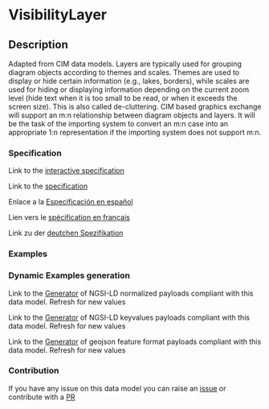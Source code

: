 # VisibilityLayer

## Description 

Adapted from CIM data models. Layers are typically used for grouping diagram objects according to themes and scales. Themes are used to display or hide certain information (e.g., lakes, borders), while scales are used for hiding or displaying information depending on the current zoom level (hide text when it is too small to be read, or when it exceeds the screen size). This is also called de-cluttering.  CIM based graphics exchange will support an m:n relationship between diagram objects and layers. It will be the task of the importing system to convert an m:n case into an appropriate 1:n representation if the importing system does not support m:n.
### Specification

Link to the [interactive specification](https://swagger.lab.fiware.org/?url=https://smart-data-models.github.io/dataModel.EnergyCIM/VisibilityLayer/swagger.yaml)

Link to the [specification](https://smart-data-models.github.io/dataModel.EnergyCIM/VisibilityLayer/doc/spec.md)

Enlace a la [Especificación en español](https://smart-data-models.github.io/dataModel.EnergyCIM/VisibilityLayer/doc/spec_ES.md)

Lien vers le [spécification en français](https://smart-data-models.github.io/dataModel.EnergyCIM/VisibilityLayer/doc/spec_FR.md)

Link zu der [deutchen Spezifikation](https://smart-data-models.github.io/dataModel.EnergyCIM/VisibilityLayer/doc/spec_DE.md)
### Examples
### Dynamic Examples generation

Link to the [Generator](https://smartdatamodels.org/extra/ngsi-ld_generator_v0.92.php?schemaUrl=https://raw.githubusercontent.com/smart-data-models/dataModel.EnergyCIM/master/VisibilityLayer/schema.json&email=info@smartdatamodels.org) of NGSI-LD normalized payloads compliant with this data model. Refresh for new values

Link to the [Generator](https://smartdatamodels.org/extra/ngsi-ld_generator_keyvalues_v0.92.php?schemaUrl=https://raw.githubusercontent.com/smart-data-models/dataModel.EnergyCIM/master/VisibilityLayer/schema.json&email=info@smartdatamodels.org) of NGSI-LD keyvalues payloads compliant with this data model. Refresh for new values

Link to the [Generator](https://smartdatamodels.org/extra/geojson_features_generator_v1.0.php?schemaUrl=https://raw.githubusercontent.com/smart-data-models/dataModel.EnergyCIM/master/VisibilityLayer/schema.json&email=info@smartdatamodels.org) of geojson feature format payloads compliant with this data model. Refresh for new values
### Contribution

 If you have any issue on this data model you can raise an [issue](https://github.com/smart-data-models/dataModel.EnergyCIM/issues)  or contribute with a [PR](https://github.com/smart-data-models/dataModel.EnergyCIM/pulls)
